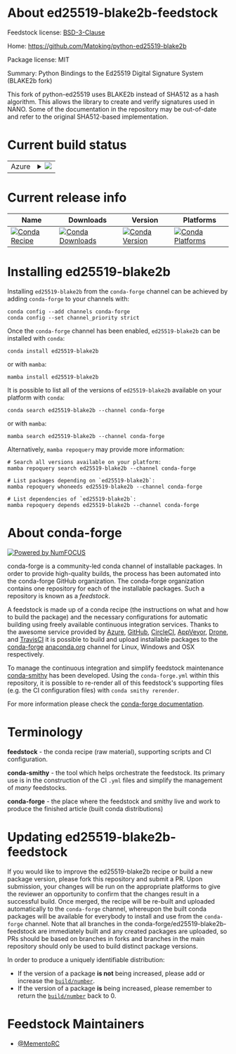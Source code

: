 About ed25519-blake2b-feedstock
===============================

Feedstock license: [BSD-3-Clause](https://github.com/conda-forge/ed25519-blake2b-feedstock/blob/main/LICENSE.txt)

Home: https://github.com/Matoking/python-ed25519-blake2b

Package license: MIT

Summary: Python Bindings to the Ed25519 Digital Signature System (BLAKE2b fork)

This fork of python-ed25519 uses BLAKE2b instead of SHA512 as a hash algorithm.
This allows the library to create and verify signatures used in NANO.
Some of the documentation in the repository may be out-of-date and
refer to the original SHA512-based implementation.


Current build status
====================


<table>
    
  <tr>
    <td>Azure</td>
    <td>
      <details>
        <summary>
          <a href="https://dev.azure.com/conda-forge/feedstock-builds/_build/latest?definitionId=21602&branchName=main">
            <img src="https://dev.azure.com/conda-forge/feedstock-builds/_apis/build/status/ed25519-blake2b-feedstock?branchName=main">
          </a>
        </summary>
        <table>
          <thead><tr><th>Variant</th><th>Status</th></tr></thead>
          <tbody><tr>
              <td>linux_64_python3.10.____cpython</td>
              <td>
                <a href="https://dev.azure.com/conda-forge/feedstock-builds/_build/latest?definitionId=21602&branchName=main">
                  <img src="https://dev.azure.com/conda-forge/feedstock-builds/_apis/build/status/ed25519-blake2b-feedstock?branchName=main&jobName=linux&configuration=linux%20linux_64_python3.10.____cpython" alt="variant">
                </a>
              </td>
            </tr><tr>
              <td>linux_64_python3.11.____cpython</td>
              <td>
                <a href="https://dev.azure.com/conda-forge/feedstock-builds/_build/latest?definitionId=21602&branchName=main">
                  <img src="https://dev.azure.com/conda-forge/feedstock-builds/_apis/build/status/ed25519-blake2b-feedstock?branchName=main&jobName=linux&configuration=linux%20linux_64_python3.11.____cpython" alt="variant">
                </a>
              </td>
            </tr><tr>
              <td>linux_64_python3.12.____cpython</td>
              <td>
                <a href="https://dev.azure.com/conda-forge/feedstock-builds/_build/latest?definitionId=21602&branchName=main">
                  <img src="https://dev.azure.com/conda-forge/feedstock-builds/_apis/build/status/ed25519-blake2b-feedstock?branchName=main&jobName=linux&configuration=linux%20linux_64_python3.12.____cpython" alt="variant">
                </a>
              </td>
            </tr><tr>
              <td>linux_64_python3.13.____cp313</td>
              <td>
                <a href="https://dev.azure.com/conda-forge/feedstock-builds/_build/latest?definitionId=21602&branchName=main">
                  <img src="https://dev.azure.com/conda-forge/feedstock-builds/_apis/build/status/ed25519-blake2b-feedstock?branchName=main&jobName=linux&configuration=linux%20linux_64_python3.13.____cp313" alt="variant">
                </a>
              </td>
            </tr><tr>
              <td>linux_64_python3.9.____cpython</td>
              <td>
                <a href="https://dev.azure.com/conda-forge/feedstock-builds/_build/latest?definitionId=21602&branchName=main">
                  <img src="https://dev.azure.com/conda-forge/feedstock-builds/_apis/build/status/ed25519-blake2b-feedstock?branchName=main&jobName=linux&configuration=linux%20linux_64_python3.9.____cpython" alt="variant">
                </a>
              </td>
            </tr><tr>
              <td>linux_aarch64_python3.10.____cpython</td>
              <td>
                <a href="https://dev.azure.com/conda-forge/feedstock-builds/_build/latest?definitionId=21602&branchName=main">
                  <img src="https://dev.azure.com/conda-forge/feedstock-builds/_apis/build/status/ed25519-blake2b-feedstock?branchName=main&jobName=linux&configuration=linux%20linux_aarch64_python3.10.____cpython" alt="variant">
                </a>
              </td>
            </tr><tr>
              <td>linux_aarch64_python3.11.____cpython</td>
              <td>
                <a href="https://dev.azure.com/conda-forge/feedstock-builds/_build/latest?definitionId=21602&branchName=main">
                  <img src="https://dev.azure.com/conda-forge/feedstock-builds/_apis/build/status/ed25519-blake2b-feedstock?branchName=main&jobName=linux&configuration=linux%20linux_aarch64_python3.11.____cpython" alt="variant">
                </a>
              </td>
            </tr><tr>
              <td>linux_aarch64_python3.12.____cpython</td>
              <td>
                <a href="https://dev.azure.com/conda-forge/feedstock-builds/_build/latest?definitionId=21602&branchName=main">
                  <img src="https://dev.azure.com/conda-forge/feedstock-builds/_apis/build/status/ed25519-blake2b-feedstock?branchName=main&jobName=linux&configuration=linux%20linux_aarch64_python3.12.____cpython" alt="variant">
                </a>
              </td>
            </tr><tr>
              <td>linux_aarch64_python3.13.____cp313</td>
              <td>
                <a href="https://dev.azure.com/conda-forge/feedstock-builds/_build/latest?definitionId=21602&branchName=main">
                  <img src="https://dev.azure.com/conda-forge/feedstock-builds/_apis/build/status/ed25519-blake2b-feedstock?branchName=main&jobName=linux&configuration=linux%20linux_aarch64_python3.13.____cp313" alt="variant">
                </a>
              </td>
            </tr><tr>
              <td>linux_aarch64_python3.9.____cpython</td>
              <td>
                <a href="https://dev.azure.com/conda-forge/feedstock-builds/_build/latest?definitionId=21602&branchName=main">
                  <img src="https://dev.azure.com/conda-forge/feedstock-builds/_apis/build/status/ed25519-blake2b-feedstock?branchName=main&jobName=linux&configuration=linux%20linux_aarch64_python3.9.____cpython" alt="variant">
                </a>
              </td>
            </tr><tr>
              <td>linux_ppc64le_python3.10.____cpython</td>
              <td>
                <a href="https://dev.azure.com/conda-forge/feedstock-builds/_build/latest?definitionId=21602&branchName=main">
                  <img src="https://dev.azure.com/conda-forge/feedstock-builds/_apis/build/status/ed25519-blake2b-feedstock?branchName=main&jobName=linux&configuration=linux%20linux_ppc64le_python3.10.____cpython" alt="variant">
                </a>
              </td>
            </tr><tr>
              <td>linux_ppc64le_python3.11.____cpython</td>
              <td>
                <a href="https://dev.azure.com/conda-forge/feedstock-builds/_build/latest?definitionId=21602&branchName=main">
                  <img src="https://dev.azure.com/conda-forge/feedstock-builds/_apis/build/status/ed25519-blake2b-feedstock?branchName=main&jobName=linux&configuration=linux%20linux_ppc64le_python3.11.____cpython" alt="variant">
                </a>
              </td>
            </tr><tr>
              <td>linux_ppc64le_python3.12.____cpython</td>
              <td>
                <a href="https://dev.azure.com/conda-forge/feedstock-builds/_build/latest?definitionId=21602&branchName=main">
                  <img src="https://dev.azure.com/conda-forge/feedstock-builds/_apis/build/status/ed25519-blake2b-feedstock?branchName=main&jobName=linux&configuration=linux%20linux_ppc64le_python3.12.____cpython" alt="variant">
                </a>
              </td>
            </tr><tr>
              <td>linux_ppc64le_python3.13.____cp313</td>
              <td>
                <a href="https://dev.azure.com/conda-forge/feedstock-builds/_build/latest?definitionId=21602&branchName=main">
                  <img src="https://dev.azure.com/conda-forge/feedstock-builds/_apis/build/status/ed25519-blake2b-feedstock?branchName=main&jobName=linux&configuration=linux%20linux_ppc64le_python3.13.____cp313" alt="variant">
                </a>
              </td>
            </tr><tr>
              <td>linux_ppc64le_python3.9.____cpython</td>
              <td>
                <a href="https://dev.azure.com/conda-forge/feedstock-builds/_build/latest?definitionId=21602&branchName=main">
                  <img src="https://dev.azure.com/conda-forge/feedstock-builds/_apis/build/status/ed25519-blake2b-feedstock?branchName=main&jobName=linux&configuration=linux%20linux_ppc64le_python3.9.____cpython" alt="variant">
                </a>
              </td>
            </tr><tr>
              <td>osx_64_python3.10.____cpython</td>
              <td>
                <a href="https://dev.azure.com/conda-forge/feedstock-builds/_build/latest?definitionId=21602&branchName=main">
                  <img src="https://dev.azure.com/conda-forge/feedstock-builds/_apis/build/status/ed25519-blake2b-feedstock?branchName=main&jobName=osx&configuration=osx%20osx_64_python3.10.____cpython" alt="variant">
                </a>
              </td>
            </tr><tr>
              <td>osx_64_python3.11.____cpython</td>
              <td>
                <a href="https://dev.azure.com/conda-forge/feedstock-builds/_build/latest?definitionId=21602&branchName=main">
                  <img src="https://dev.azure.com/conda-forge/feedstock-builds/_apis/build/status/ed25519-blake2b-feedstock?branchName=main&jobName=osx&configuration=osx%20osx_64_python3.11.____cpython" alt="variant">
                </a>
              </td>
            </tr><tr>
              <td>osx_64_python3.12.____cpython</td>
              <td>
                <a href="https://dev.azure.com/conda-forge/feedstock-builds/_build/latest?definitionId=21602&branchName=main">
                  <img src="https://dev.azure.com/conda-forge/feedstock-builds/_apis/build/status/ed25519-blake2b-feedstock?branchName=main&jobName=osx&configuration=osx%20osx_64_python3.12.____cpython" alt="variant">
                </a>
              </td>
            </tr><tr>
              <td>osx_64_python3.13.____cp313</td>
              <td>
                <a href="https://dev.azure.com/conda-forge/feedstock-builds/_build/latest?definitionId=21602&branchName=main">
                  <img src="https://dev.azure.com/conda-forge/feedstock-builds/_apis/build/status/ed25519-blake2b-feedstock?branchName=main&jobName=osx&configuration=osx%20osx_64_python3.13.____cp313" alt="variant">
                </a>
              </td>
            </tr><tr>
              <td>osx_64_python3.9.____cpython</td>
              <td>
                <a href="https://dev.azure.com/conda-forge/feedstock-builds/_build/latest?definitionId=21602&branchName=main">
                  <img src="https://dev.azure.com/conda-forge/feedstock-builds/_apis/build/status/ed25519-blake2b-feedstock?branchName=main&jobName=osx&configuration=osx%20osx_64_python3.9.____cpython" alt="variant">
                </a>
              </td>
            </tr><tr>
              <td>osx_arm64_python3.10.____cpython</td>
              <td>
                <a href="https://dev.azure.com/conda-forge/feedstock-builds/_build/latest?definitionId=21602&branchName=main">
                  <img src="https://dev.azure.com/conda-forge/feedstock-builds/_apis/build/status/ed25519-blake2b-feedstock?branchName=main&jobName=osx&configuration=osx%20osx_arm64_python3.10.____cpython" alt="variant">
                </a>
              </td>
            </tr><tr>
              <td>osx_arm64_python3.11.____cpython</td>
              <td>
                <a href="https://dev.azure.com/conda-forge/feedstock-builds/_build/latest?definitionId=21602&branchName=main">
                  <img src="https://dev.azure.com/conda-forge/feedstock-builds/_apis/build/status/ed25519-blake2b-feedstock?branchName=main&jobName=osx&configuration=osx%20osx_arm64_python3.11.____cpython" alt="variant">
                </a>
              </td>
            </tr><tr>
              <td>osx_arm64_python3.12.____cpython</td>
              <td>
                <a href="https://dev.azure.com/conda-forge/feedstock-builds/_build/latest?definitionId=21602&branchName=main">
                  <img src="https://dev.azure.com/conda-forge/feedstock-builds/_apis/build/status/ed25519-blake2b-feedstock?branchName=main&jobName=osx&configuration=osx%20osx_arm64_python3.12.____cpython" alt="variant">
                </a>
              </td>
            </tr><tr>
              <td>osx_arm64_python3.13.____cp313</td>
              <td>
                <a href="https://dev.azure.com/conda-forge/feedstock-builds/_build/latest?definitionId=21602&branchName=main">
                  <img src="https://dev.azure.com/conda-forge/feedstock-builds/_apis/build/status/ed25519-blake2b-feedstock?branchName=main&jobName=osx&configuration=osx%20osx_arm64_python3.13.____cp313" alt="variant">
                </a>
              </td>
            </tr><tr>
              <td>osx_arm64_python3.9.____cpython</td>
              <td>
                <a href="https://dev.azure.com/conda-forge/feedstock-builds/_build/latest?definitionId=21602&branchName=main">
                  <img src="https://dev.azure.com/conda-forge/feedstock-builds/_apis/build/status/ed25519-blake2b-feedstock?branchName=main&jobName=osx&configuration=osx%20osx_arm64_python3.9.____cpython" alt="variant">
                </a>
              </td>
            </tr><tr>
              <td>win_64_python3.10.____cpython</td>
              <td>
                <a href="https://dev.azure.com/conda-forge/feedstock-builds/_build/latest?definitionId=21602&branchName=main">
                  <img src="https://dev.azure.com/conda-forge/feedstock-builds/_apis/build/status/ed25519-blake2b-feedstock?branchName=main&jobName=win&configuration=win%20win_64_python3.10.____cpython" alt="variant">
                </a>
              </td>
            </tr><tr>
              <td>win_64_python3.11.____cpython</td>
              <td>
                <a href="https://dev.azure.com/conda-forge/feedstock-builds/_build/latest?definitionId=21602&branchName=main">
                  <img src="https://dev.azure.com/conda-forge/feedstock-builds/_apis/build/status/ed25519-blake2b-feedstock?branchName=main&jobName=win&configuration=win%20win_64_python3.11.____cpython" alt="variant">
                </a>
              </td>
            </tr><tr>
              <td>win_64_python3.12.____cpython</td>
              <td>
                <a href="https://dev.azure.com/conda-forge/feedstock-builds/_build/latest?definitionId=21602&branchName=main">
                  <img src="https://dev.azure.com/conda-forge/feedstock-builds/_apis/build/status/ed25519-blake2b-feedstock?branchName=main&jobName=win&configuration=win%20win_64_python3.12.____cpython" alt="variant">
                </a>
              </td>
            </tr><tr>
              <td>win_64_python3.13.____cp313</td>
              <td>
                <a href="https://dev.azure.com/conda-forge/feedstock-builds/_build/latest?definitionId=21602&branchName=main">
                  <img src="https://dev.azure.com/conda-forge/feedstock-builds/_apis/build/status/ed25519-blake2b-feedstock?branchName=main&jobName=win&configuration=win%20win_64_python3.13.____cp313" alt="variant">
                </a>
              </td>
            </tr><tr>
              <td>win_64_python3.9.____cpython</td>
              <td>
                <a href="https://dev.azure.com/conda-forge/feedstock-builds/_build/latest?definitionId=21602&branchName=main">
                  <img src="https://dev.azure.com/conda-forge/feedstock-builds/_apis/build/status/ed25519-blake2b-feedstock?branchName=main&jobName=win&configuration=win%20win_64_python3.9.____cpython" alt="variant">
                </a>
              </td>
            </tr>
          </tbody>
        </table>
      </details>
    </td>
  </tr>
</table>

Current release info
====================

| Name | Downloads | Version | Platforms |
| --- | --- | --- | --- |
| [![Conda Recipe](https://img.shields.io/badge/recipe-ed25519--blake2b-green.svg)](https://anaconda.org/conda-forge/ed25519-blake2b) | [![Conda Downloads](https://img.shields.io/conda/dn/conda-forge/ed25519-blake2b.svg)](https://anaconda.org/conda-forge/ed25519-blake2b) | [![Conda Version](https://img.shields.io/conda/vn/conda-forge/ed25519-blake2b.svg)](https://anaconda.org/conda-forge/ed25519-blake2b) | [![Conda Platforms](https://img.shields.io/conda/pn/conda-forge/ed25519-blake2b.svg)](https://anaconda.org/conda-forge/ed25519-blake2b) |

Installing ed25519-blake2b
==========================

Installing `ed25519-blake2b` from the `conda-forge` channel can be achieved by adding `conda-forge` to your channels with:

```
conda config --add channels conda-forge
conda config --set channel_priority strict
```

Once the `conda-forge` channel has been enabled, `ed25519-blake2b` can be installed with `conda`:

```
conda install ed25519-blake2b
```

or with `mamba`:

```
mamba install ed25519-blake2b
```

It is possible to list all of the versions of `ed25519-blake2b` available on your platform with `conda`:

```
conda search ed25519-blake2b --channel conda-forge
```

or with `mamba`:

```
mamba search ed25519-blake2b --channel conda-forge
```

Alternatively, `mamba repoquery` may provide more information:

```
# Search all versions available on your platform:
mamba repoquery search ed25519-blake2b --channel conda-forge

# List packages depending on `ed25519-blake2b`:
mamba repoquery whoneeds ed25519-blake2b --channel conda-forge

# List dependencies of `ed25519-blake2b`:
mamba repoquery depends ed25519-blake2b --channel conda-forge
```


About conda-forge
=================

[![Powered by
NumFOCUS](https://img.shields.io/badge/powered%20by-NumFOCUS-orange.svg?style=flat&colorA=E1523D&colorB=007D8A)](https://numfocus.org)

conda-forge is a community-led conda channel of installable packages.
In order to provide high-quality builds, the process has been automated into the
conda-forge GitHub organization. The conda-forge organization contains one repository
for each of the installable packages. Such a repository is known as a *feedstock*.

A feedstock is made up of a conda recipe (the instructions on what and how to build
the package) and the necessary configurations for automatic building using freely
available continuous integration services. Thanks to the awesome service provided by
[Azure](https://azure.microsoft.com/en-us/services/devops/), [GitHub](https://github.com/),
[CircleCI](https://circleci.com/), [AppVeyor](https://www.appveyor.com/),
[Drone](https://cloud.drone.io/welcome), and [TravisCI](https://travis-ci.com/)
it is possible to build and upload installable packages to the
[conda-forge](https://anaconda.org/conda-forge) [anaconda.org](https://anaconda.org/)
channel for Linux, Windows and OSX respectively.

To manage the continuous integration and simplify feedstock maintenance
[conda-smithy](https://github.com/conda-forge/conda-smithy) has been developed.
Using the ``conda-forge.yml`` within this repository, it is possible to re-render all of
this feedstock's supporting files (e.g. the CI configuration files) with ``conda smithy rerender``.

For more information please check the [conda-forge documentation](https://conda-forge.org/docs/).

Terminology
===========

**feedstock** - the conda recipe (raw material), supporting scripts and CI configuration.

**conda-smithy** - the tool which helps orchestrate the feedstock.
                   Its primary use is in the construction of the CI ``.yml`` files
                   and simplify the management of *many* feedstocks.

**conda-forge** - the place where the feedstock and smithy live and work to
                  produce the finished article (built conda distributions)


Updating ed25519-blake2b-feedstock
==================================

If you would like to improve the ed25519-blake2b recipe or build a new
package version, please fork this repository and submit a PR. Upon submission,
your changes will be run on the appropriate platforms to give the reviewer an
opportunity to confirm that the changes result in a successful build. Once
merged, the recipe will be re-built and uploaded automatically to the
`conda-forge` channel, whereupon the built conda packages will be available for
everybody to install and use from the `conda-forge` channel.
Note that all branches in the conda-forge/ed25519-blake2b-feedstock are
immediately built and any created packages are uploaded, so PRs should be based
on branches in forks and branches in the main repository should only be used to
build distinct package versions.

In order to produce a uniquely identifiable distribution:
 * If the version of a package **is not** being increased, please add or increase
   the [``build/number``](https://docs.conda.io/projects/conda-build/en/latest/resources/define-metadata.html#build-number-and-string).
 * If the version of a package **is** being increased, please remember to return
   the [``build/number``](https://docs.conda.io/projects/conda-build/en/latest/resources/define-metadata.html#build-number-and-string)
   back to 0.

Feedstock Maintainers
=====================

* [@MementoRC](https://github.com/MementoRC/)

